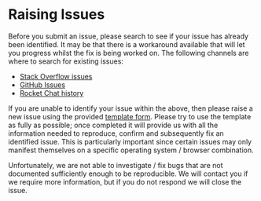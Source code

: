 # Raising Issues

Before you submit an issue, please search to see if your issue has already been identified. It may be that there is a workaround available that will let you progress whilst the fix is being worked on. The following channels are where to search for existing issues:

- [Stack Overflow issues](http://stackoverflow.com/tags/hyperledger-composer)
- [GitHub Issues](https://github.com/hyperledger/composer/issues)
- [Rocket Chat history](https://chat.hyperledger.org/channel/fabric-composer)

If you are unable to identify your issue within the above, then please raise a new issue using the provided [template form](../ISSUE_TEMPLATE.md). Please try to use the template as fully as possible; once completed it will provide us with all the information needed to reproduce, confirm and subsequently fix an identified issue. This is particularly important since certain issues may only manifest themselves on a specific operating system / browser combination.

Unfortunately, we are not able to investigate / fix bugs that are not documented sufficiently enough to be reproducible. We will contact you if we require more information, but if you do not respond we will close the issue.